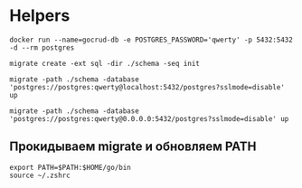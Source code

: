 # Helpers

```docker run --name=gocrud-db -e POSTGRES_PASSWORD='qwerty' -p 5432:5432 -d --rm postgres```

```migrate create -ext sql -dir ./schema -seq init```

```migrate -path ./schema -database 'postgres://postgres:qwerty@localhost:5432/postgres?sslmode=disable' up```

```migrate -path ./schema -database 'postgres://postgres:qwerty@0.0.0.0:5432/postgres?sslmode=disable' up```

## Прокидываем migrate и обновляем PATH
```export PATH=$PATH:$HOME/go/bin```  
```source ~/.zshrc```